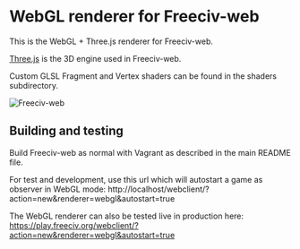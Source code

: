 WebGL renderer for Freeciv-web
==============================

This is the WebGL + Three.js renderer for Freeciv-web.

[Three.js](https://threejs.org/) is the 3D engine used in Freeciv-web.

Custom GLSL Fragment and Vertex shaders can be found in the shaders subdirectory. 

![Freeciv-web](https://raw.githubusercontent.com/freeciv/freeciv-web/develop/freeciv-web/src/main/webapp/javascript/webgl/freeciv-webgl.png "Freeciv-web WebGL screenshot")

Building and testing
--------------------
Build Freeciv-web as normal with Vagrant as described in the main README file.

For test and development, use this url which will autostart a game as observer in WebGL mode:
http://localhost/webclient/?action=new&renderer=webgl&autostart=true

The WebGL renderer can also be tested live in production here:
https://play.freeciv.org/webclient/?action=new&renderer=webgl&autostart=true

